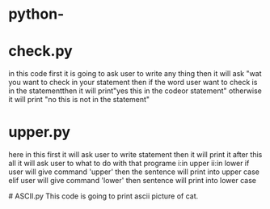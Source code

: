 # python-
# check.py
in this code first it is going to ask user to write any thing 
then it will ask "wat you want to check in your statement
then if the word user want to check is in the statementthen it will print"yes this in the codeor statement"
otherwise it will print "no this is not in the statement"

# upper.py
<p>here in this first it will ask user to write statement
  then it will print it 
  after this all it will ask user to what to do with that programe
  i:in upper 
  ii:in lower
 if user will give command 'upper' then the sentence will print into upper case
 elif user will give command 'lower' then sentence will print into lower case <p>
 # ASCII.py
 This code is going to print ascii picture of cat.
